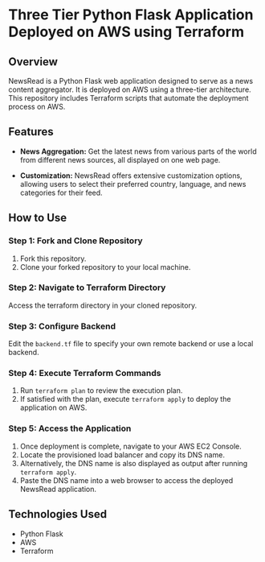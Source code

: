 # Three Tier Python Flask Application Deployed on AWS using Terraform

## Overview

NewsRead is a Python Flask web application designed to serve as a news content aggregator. It is deployed on AWS using a three-tier architecture. This repository includes Terraform scripts that automate the deployment process on AWS.

## Features

- **News Aggregation:** Get the latest news from various parts of the world from different news sources, all displayed on one web page.
  
- **Customization:** NewsRead offers extensive customization options, allowing users to select their preferred country, language, and news categories for their feed.

## How to Use

### Step 1: Fork and Clone Repository

1. Fork this repository.
2. Clone your forked repository to your local machine.

### Step 2: Navigate to Terraform Directory

Access the terraform directory in your cloned repository.

### Step 3: Configure Backend

Edit the `backend.tf` file to specify your own remote backend or use a local backend.

### Step 4: Execute Terraform Commands

1. Run `terraform plan` to review the execution plan.
2. If satisfied with the plan, execute `terraform apply` to deploy the application on AWS.

### Step 5: Access the Application

1. Once deployment is complete, navigate to your AWS EC2 Console.
2. Locate the provisioned load balancer and copy its DNS name.
3. Alternatively, the DNS name is also displayed as output after running `terraform apply`.
4. Paste the DNS name into a web browser to access the deployed NewsRead application.

## Technologies Used

- Python Flask
- AWS
- Terraform
